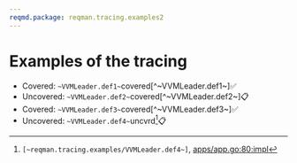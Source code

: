 ```yaml
---
reqmd.package: reqman.tracing.examples2
---
```


# Examples of the tracing

- Covered: `~VVMLeader.def1~`covered[^~VVMLeader.def1~]✅
- Uncovered: `~VVMLeader.def2~`covered[^~VVMLeader.def2~]📋
- Covered: `~VVMLeader.def3~`covered[^~VVMLeader.def3~]✅
- Uncovered: `~VVMLeader.def4~`uncvrd[^~VVMLeader.def4~]📋

[^~VVMLeader.def4~]: `[~reqman.tracing.examples/VVMLeader.def4~]`, [apps/app.go:80:impl](https://github.com/voedger/voedger/blob/67cb0d8e2960a0b09546bf86a986bc40a1f05584/pkg/appdef/internal/apps/app.go#L80)
